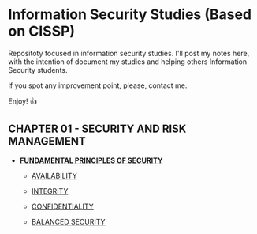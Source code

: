 # Information Security Studies (Based on CISSP)

Repositoty focused in information security studies. I'll post my notes here, with the intention of document my studies and helping others Information Security students.

If you spot any improvement point, please, contact me.

Enjoy! :+1:

## CHAPTER 01 - SECURITY AND RISK MANAGEMENT

- [**FUNDAMENTAL PRINCIPLES OF SECURITY**](https://github.com/DaviBastosPerri/infosec_studies/blob/main/CISSP/CHAPTER%2001%20-%20SECURITY%20AND%20RISK%20MANAGEMENT/1-FUNDAMENTAL%20PRINCIPLES%20OF%20SECURITY)

    - [AVAILABILITY](https://github.com/DaviBastosPerri/infosec_studies/blob/main/CISSP/CHAPTER%2001%20-%20SECURITY%20AND%20RISK%20MANAGEMENT/2-AVAILABILITY)

    - [INTEGRITY](https://github.com/DaviBastosPerri/infosec_studies/blob/main/CISSP/CHAPTER%2001%20-%20SECURITY%20AND%20RISK%20MANAGEMENT/3-INTEGRITY)
    
    - [CONFIDENTIALITY](https://github.com/DaviBastosPerri/infosec_studies/blob/main/CISSP/CHAPTER%2001%20-%20SECURITY%20AND%20RISK%20MANAGEMENT/4-CONFIDENTIALITY)
  
    - [BALANCED SECURITY](https://github.com/DaviBastosPerri/infosec_studies/blob/main/CISSP/CHAPTER%2001%20-%20SECURITY%20AND%20RISK%20MANAGEMENT/5-BALANCED%20SECURITY)
